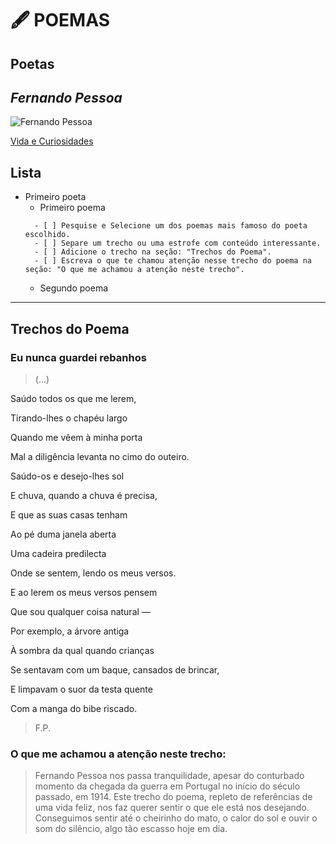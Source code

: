 # 🖋️ POEMAS

  ## Poetas 
  
  ## *Fernando Pessoa*
  
  ![Fernando Pessoa](https://i0.wp.com/serenaucelli.blog/wp-content/uploads/2021/07/fernando-pessoa-1_ncultura.pt_.jpg?resize=256%2C256&ssl=1)
  
  [Vida e Curiosidades](https://www.casafernandopessoa.pt/pt/fernando-pessoa/vida#:~:text=Fernando%20Ant%C3%B3nio%20Nogueira%20Pessoa%20nasceu,padrasto%20era%20o%20c%C3%B4nsul%20Portugu%C3%AAs.)
  
## Lista
*  Primeiro poeta
    * Primeiro poema
    ```
      - [ ] Pesquise e Selecione um dos poemas mais famoso do poeta escolhido.
      - [ ] Separe um trecho ou uma estrofe com conteúdo interessante.
      - [ ] Adicione o trecho na seção: "Trechos do Poema".
      - [ ] Escreva o que te chamou atenção nesse trecho do poema na seção: "O que me achamou a atenção neste trecho".
     ```  
     * Segundo poema

____________________________________________________   
  
## Trechos do Poema
 
  ### Eu nunca guardei rebanhos
  >(...)
  >
   Saúdo todos os que me lerem,
   
   Tirando-lhes o chapéu largo
   
   Quando me vêem à minha porta
   
   Mal a diligência levanta no cimo do outeiro.
   
   Saúdo-os e desejo-lhes sol
   
   E chuva, quando a chuva é precisa,
   
   E que as suas casas tenham
   
   Ao pé duma janela aberta
  
   Uma cadeira predilecta
   
   Onde se sentem, lendo os meus versos.
   
   E ao lerem os meus versos pensem
   
   Que sou qualquer coisa natural —
   
   Por exemplo, a árvore antiga
   
   À sombra da qual quando crianças
   
   Se sentavam com um baque, cansados de brincar,
   
   E limpavam o suor da testa quente
   
   Com a manga do bibe riscado.
   >F.P.


  ### O que me achamou a atenção neste trecho:
  >Fernando Pessoa nos passa tranquilidade, apesar do conturbado momento da chegada da guerra em Portugal no início do século passado, em 1914. Este trecho do poema, repleto de referências de uma vida feliz, nos faz querer sentir o que ele está nos desejando. Conseguimos sentir até o cheirinho do mato, o calor do sol e ouvir o som do silêncio, algo tão escasso hoje em dia.
